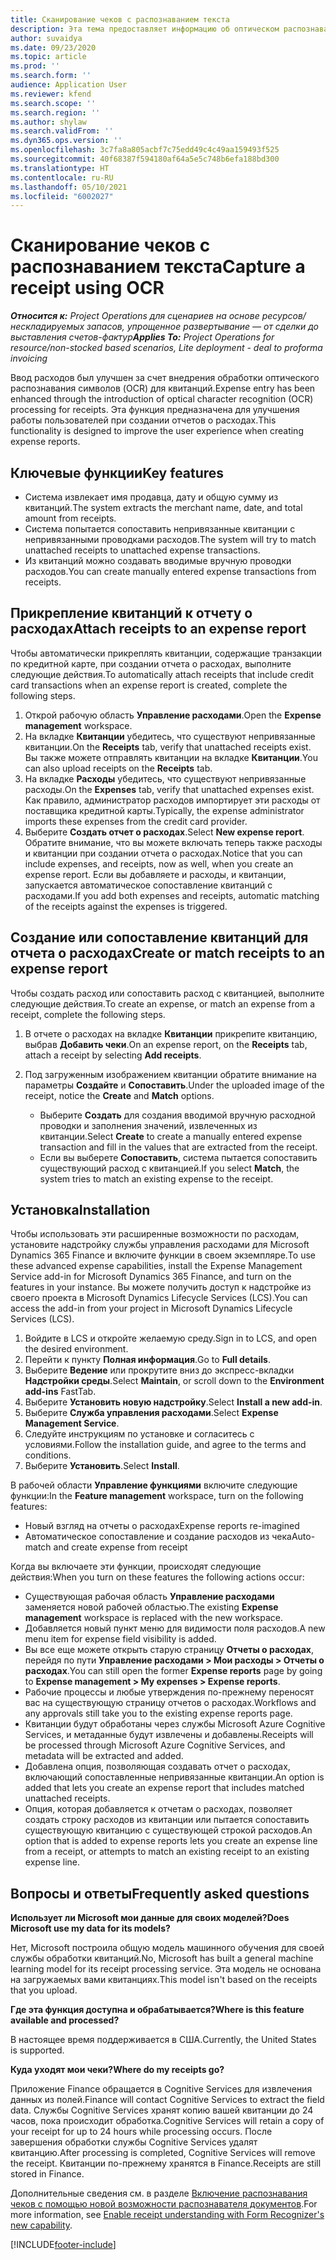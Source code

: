 ```yaml
---
title: Сканирование чеков с распознаванием текста
description: Эта тема предоставляет информацию об оптическом распознавании символов (OCR) для квитанций.
author: suvaidya
ms.date: 09/23/2020
ms.topic: article
ms.prod: ''
ms.search.form: ''
audience: Application User
ms.reviewer: kfend
ms.search.scope: ''
ms.search.region: ''
ms.author: shylaw
ms.search.validFrom: ''
ms.dyn365.ops.version: ''
ms.openlocfilehash: 3c7fa8a805acbf7c75edd49c4c49aa159493f525
ms.sourcegitcommit: 40f68387f594180af64a5e5c748b6efa188bd300
ms.translationtype: HT
ms.contentlocale: ru-RU
ms.lasthandoff: 05/10/2021
ms.locfileid: "6002027"
---
```

# <a name="capture-a-receipt-using-ocr"></a><span data-ttu-id="53780-103">Сканирование чеков с распознаванием текста</span><span class="sxs-lookup"><span data-stu-id="53780-103">Capture a receipt using OCR</span></span>

<span data-ttu-id="53780-104">_**Относится к:** Project Operations для сценариев на основе ресурсов/нескладируемых запасов, упрощенное развертывание — от сделки до выставления счетов-фактур_</span><span class="sxs-lookup"><span data-stu-id="53780-104">_**Applies To:** Project Operations for resource/non-stocked based scenarios, Lite deployment - deal to proforma invoicing_</span></span>

<span data-ttu-id="53780-105">Ввод расходов был улучшен за счет внедрения обработки оптического распознавания символов (OCR) для квитанций.</span><span class="sxs-lookup"><span data-stu-id="53780-105">Expense entry has been enhanced through the introduction of optical character recognition (OCR) processing for receipts.</span></span> <span data-ttu-id="53780-106">Эта функция предназначена для улучшения работы пользователей при создании отчетов о расходах.</span><span class="sxs-lookup"><span data-stu-id="53780-106">This functionality is designed to improve the user experience when creating expense reports.</span></span>

## <a name="key-features"></a><span data-ttu-id="53780-107">Ключевые функции</span><span class="sxs-lookup"><span data-stu-id="53780-107">Key features</span></span>

- <span data-ttu-id="53780-108">Система извлекает имя продавца, дату и общую сумму из квитанций.</span><span class="sxs-lookup"><span data-stu-id="53780-108">The system extracts the merchant name, date, and total amount from receipts.</span></span>
- <span data-ttu-id="53780-109">Система попытается сопоставить непривязанные квитанции с непривязанными проводками расходов.</span><span class="sxs-lookup"><span data-stu-id="53780-109">The system will try to match unattached receipts to unattached expense transactions.</span></span>
- <span data-ttu-id="53780-110">Из квитанций можно создавать вводимые вручную проводки расходов.</span><span class="sxs-lookup"><span data-stu-id="53780-110">You can create manually entered expense transactions from receipts.</span></span>

## <a name="attach-receipts-to-an-expense-report"></a><span data-ttu-id="53780-111">Прикрепление квитанций к отчету о расходах</span><span class="sxs-lookup"><span data-stu-id="53780-111">Attach receipts to an expense report</span></span>

<span data-ttu-id="53780-112">Чтобы автоматически прикреплять квитанции, содержащие транзакции по кредитной карте, при создании отчета о расходах, выполните следующие действия.</span><span class="sxs-lookup"><span data-stu-id="53780-112">To automatically attach receipts that include credit card transactions when an expense report is created, complete the following steps.</span></span>

  1. <span data-ttu-id="53780-113">Открой рабочую область **Управление расходами**.</span><span class="sxs-lookup"><span data-stu-id="53780-113">Open the **Expense management** workspace.</span></span>
  2. <span data-ttu-id="53780-114">На вкладке **Квитанции** убедитесь, что существуют непривязанные квитанции.</span><span class="sxs-lookup"><span data-stu-id="53780-114">On the **Receipts** tab, verify that unattached receipts exist.</span></span> <span data-ttu-id="53780-115">Вы также можете отправлять квитанции на вкладке **Квитанции**.</span><span class="sxs-lookup"><span data-stu-id="53780-115">You can also upload receipts on the **Receipts** tab.</span></span>
  3. <span data-ttu-id="53780-116">На вкладке **Расходы** убедитесь, что существуют непривязанные расходы.</span><span class="sxs-lookup"><span data-stu-id="53780-116">On the **Expenses** tab, verify that unattached expenses exist.</span></span> <span data-ttu-id="53780-117">Как правило, администратор расходов импортирует эти расходы от поставщика кредитной карты.</span><span class="sxs-lookup"><span data-stu-id="53780-117">Typically, the expense administrator imports these expenses from the credit card provider.</span></span>
  4. <span data-ttu-id="53780-118">Выберите **Создать отчет о расходах**.</span><span class="sxs-lookup"><span data-stu-id="53780-118">Select **New expense report**.</span></span> <span data-ttu-id="53780-119">Обратите внимание, что вы можете включать теперь также расходы и квитанции при создании отчета о расходах.</span><span class="sxs-lookup"><span data-stu-id="53780-119">Notice that you can include expenses, and receipts, now as well, when you create an expense report.</span></span> <span data-ttu-id="53780-120">Если вы добавляете и расходы, и квитанции, запускается автоматическое сопоставление квитанций с расходами.</span><span class="sxs-lookup"><span data-stu-id="53780-120">If you add both expenses and receipts, automatic matching of the receipts against the expenses is triggered.</span></span>

## <a name="create-or-match-receipts-to-an-expense-report"></a><span data-ttu-id="53780-121">Создание или сопоставление квитанций для отчета о расходах</span><span class="sxs-lookup"><span data-stu-id="53780-121">Create or match receipts to an expense report</span></span>
<span data-ttu-id="53780-122">Чтобы создать расход или сопоставить расход с квитанцией, выполните следующие действия.</span><span class="sxs-lookup"><span data-stu-id="53780-122">To create an expense, or match an expense from a receipt, complete the following steps.</span></span>

  1. <span data-ttu-id="53780-123">В отчете о расходах на вкладке **Квитанции** прикрепите квитанцию, выбрав **Добавить чеки**.</span><span class="sxs-lookup"><span data-stu-id="53780-123">On an expense report, on the **Receipts** tab, attach a receipt by selecting **Add receipts**.</span></span>
  2. <span data-ttu-id="53780-124">Под загруженным изображением квитанции обратите внимание на параметры **Создайте** и **Сопоставить**.</span><span class="sxs-lookup"><span data-stu-id="53780-124">Under the uploaded image of the receipt, notice the **Create** and **Match** options.</span></span>

      - <span data-ttu-id="53780-125">Выберите **Создать** для создания вводимой вручную расходной проводки и заполнения значений, извлеченных из квитанции.</span><span class="sxs-lookup"><span data-stu-id="53780-125">Select **Create** to create a manually entered expense transaction and fill in the values that are extracted from the receipt.</span></span>
      - <span data-ttu-id="53780-126">Если вы выберете **Сопоставить**, система пытается сопоставить существующий расход с квитанцией.</span><span class="sxs-lookup"><span data-stu-id="53780-126">If you select **Match**, the system tries to match an existing expense to the receipt.</span></span>

## <a name="installation"></a><span data-ttu-id="53780-127">Установка</span><span class="sxs-lookup"><span data-stu-id="53780-127">Installation</span></span>

<span data-ttu-id="53780-128">Чтобы использовать эти расширенные возможности по расходам, установите надстройку службы управления расходами для Microsoft Dynamics 365 Finance и включите функции в своем экземпляре.</span><span class="sxs-lookup"><span data-stu-id="53780-128">To use these advanced expense capabilities, install the Expense Management Service add-in for Microsoft Dynamics 365 Finance, and turn on the features in your instance.</span></span> <span data-ttu-id="53780-129">Вы можете получить доступ к надстройке из своего проекта в Microsoft Dynamics Lifecycle Services (LCS).</span><span class="sxs-lookup"><span data-stu-id="53780-129">You can access the add-in from your project in Microsoft Dynamics Lifecycle Services (LCS).</span></span>

1. <span data-ttu-id="53780-130">Войдите в LCS и откройте желаемую среду.</span><span class="sxs-lookup"><span data-stu-id="53780-130">Sign in to LCS, and open the desired environment.</span></span>
2. <span data-ttu-id="53780-131">Перейти к пункту **Полная информация**.</span><span class="sxs-lookup"><span data-stu-id="53780-131">Go to **Full details**.</span></span>
3. <span data-ttu-id="53780-132">Выберите **Ведение** или прокрутите вниз до экспресс-вкладки **Надстройки среды**.</span><span class="sxs-lookup"><span data-stu-id="53780-132">Select **Maintain**, or scroll down to the **Environment add-ins** FastTab.</span></span>
4. <span data-ttu-id="53780-133">Выберите **Установить новую надстройку**.</span><span class="sxs-lookup"><span data-stu-id="53780-133">Select **Install a new add-in**.</span></span>
5. <span data-ttu-id="53780-134">Выберите **Служба управления расходами**.</span><span class="sxs-lookup"><span data-stu-id="53780-134">Select **Expense Management Service**.</span></span>
6. <span data-ttu-id="53780-135">Следуйте инструкциям по установке и согласитесь с условиями.</span><span class="sxs-lookup"><span data-stu-id="53780-135">Follow the installation guide, and agree to the terms and conditions.</span></span>
7. <span data-ttu-id="53780-136">Выберите **Установить**.</span><span class="sxs-lookup"><span data-stu-id="53780-136">Select **Install**.</span></span>

<span data-ttu-id="53780-137">В рабочей области **Управление функциями** включите следующие функции:</span><span class="sxs-lookup"><span data-stu-id="53780-137">In the **Feature management** workspace, turn on the following features:</span></span>

- <span data-ttu-id="53780-138">Новый взгляд на отчеты о расходах</span><span class="sxs-lookup"><span data-stu-id="53780-138">Expense reports re-imagined</span></span>
- <span data-ttu-id="53780-139">Автоматическое сопоставление и создание расходов из чека</span><span class="sxs-lookup"><span data-stu-id="53780-139">Auto-match and create expense from receipt</span></span>

<span data-ttu-id="53780-140">Когда вы включаете эти функции, происходят следующие действия:</span><span class="sxs-lookup"><span data-stu-id="53780-140">When you turn on these features the following actions occur:</span></span>

- <span data-ttu-id="53780-141">Существующая рабочая область **Управление расходами** заменяется новой рабочей областью.</span><span class="sxs-lookup"><span data-stu-id="53780-141">The existing **Expense management** workspace is replaced with the new workspace.</span></span>
- <span data-ttu-id="53780-142">Добавляется новый пункт меню для видимости поля расходов.</span><span class="sxs-lookup"><span data-stu-id="53780-142">A new menu item for expense field visibility is added.</span></span>
- <span data-ttu-id="53780-143">Вы все еще можете открыть старую страницу **Отчеты о расходах**, перейдя по пути **Управление расходами > Мои расходы > Отчеты о расходах**.</span><span class="sxs-lookup"><span data-stu-id="53780-143">You can still open the former **Expense reports** page by going to **Expense management > My expenses > Expense reports**.</span></span>
- <span data-ttu-id="53780-144">Рабочие процессы и любые утверждения по-прежнему переносят вас на существующую страницу отчетов о расходах.</span><span class="sxs-lookup"><span data-stu-id="53780-144">Workflows and any approvals still take you to the existing expense reports page.</span></span>
- <span data-ttu-id="53780-145">Квитанции будут обработаны через службы Microsoft Azure Cognitive Services, и метаданные будут извлечены и добавлены.</span><span class="sxs-lookup"><span data-stu-id="53780-145">Receipts will be processed through Microsoft Azure Cognitive Services, and metadata will be extracted and added.</span></span>
- <span data-ttu-id="53780-146">Добавлена опция, позволяющая создавать отчет о расходах, включающий сопоставленные непривязанные квитанции.</span><span class="sxs-lookup"><span data-stu-id="53780-146">An option is added that lets you create an expense report that includes matched unattached receipts.</span></span>
- <span data-ttu-id="53780-147">Опция, которая добавляется к отчетам о расходах, позволяет создать строку расходов из квитанции или пытается сопоставить существующую квитанцию с существующей строкой расходов.</span><span class="sxs-lookup"><span data-stu-id="53780-147">An option that is added to expense reports lets you create an expense line from a receipt, or attempts to match an existing receipt to an existing expense line.</span></span>

## <a name="frequently-asked-questions"></a><span data-ttu-id="53780-148">Вопросы и ответы</span><span class="sxs-lookup"><span data-stu-id="53780-148">Frequently asked questions</span></span>

<span data-ttu-id="53780-149">**Использует ли Microsoft мои данные для своих моделей?**</span><span class="sxs-lookup"><span data-stu-id="53780-149">**Does Microsoft use my data for its models?**</span></span>

<span data-ttu-id="53780-150">Нет, Microsoft построила общую модель машинного обучения для своей службы обработки квитанций.</span><span class="sxs-lookup"><span data-stu-id="53780-150">No, Microsoft has built a general machine learning model for its receipt processing service.</span></span> <span data-ttu-id="53780-151">Эта модель не основана на загружаемых вами квитанциях.</span><span class="sxs-lookup"><span data-stu-id="53780-151">This model isn't based on the receipts that you upload.</span></span>

<span data-ttu-id="53780-152">**Где эта функция доступна и обрабатывается?**</span><span class="sxs-lookup"><span data-stu-id="53780-152">**Where is this feature available and processed?**</span></span>

<span data-ttu-id="53780-153">В настоящее время поддерживается в США.</span><span class="sxs-lookup"><span data-stu-id="53780-153">Currently, the United States is supported.</span></span>

<span data-ttu-id="53780-154">**Куда уходят мои чеки?**</span><span class="sxs-lookup"><span data-stu-id="53780-154">**Where do my receipts go?**</span></span>

<span data-ttu-id="53780-155">Приложение Finance обращается в Cognitive Services для извлечения данных из полей.</span><span class="sxs-lookup"><span data-stu-id="53780-155">Finance will contact Cognitive Services to extract the field data.</span></span> <span data-ttu-id="53780-156">Службы Cognitive Services хранят копию вашей квитанции до 24 часов, пока происходит обработка.</span><span class="sxs-lookup"><span data-stu-id="53780-156">Cognitive Services will retain a copy of your receipt for up to 24 hours while processing occurs.</span></span> <span data-ttu-id="53780-157">После завершения обработки службы Cognitive Services удалят квитанцию.</span><span class="sxs-lookup"><span data-stu-id="53780-157">After processing is completed, Cognitive Services will remove the receipt.</span></span> <span data-ttu-id="53780-158">Квитанции по-прежнему хранятся в Finance.</span><span class="sxs-lookup"><span data-stu-id="53780-158">Receipts are still stored in Finance.</span></span>

<span data-ttu-id="53780-159">Дополнительные сведения см. в разделе [Включение распознавания чеков с помощью новой возможности распознавателя документов](https://azure.microsoft.com/blog/enable-receipt-understanding-with-form-recognizer-s-new-capability/).</span><span class="sxs-lookup"><span data-stu-id="53780-159">For more information, see [Enable receipt understanding with Form Recognizer's new capability](https://azure.microsoft.com/blog/enable-receipt-understanding-with-form-recognizer-s-new-capability/).</span></span>


[!INCLUDE[footer-include](../includes/footer-banner.md)]
